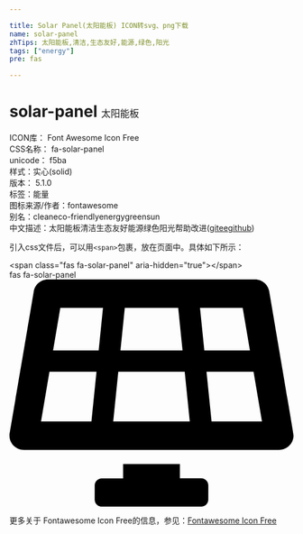 ```yaml
---

title: Solar Panel(太阳能板) ICON转svg、png下载
name: solar-panel
zhTips: 太阳能板,清洁,生态友好,能源,绿色,阳光
tags: ["energy"]
pre: fas

---
```


# solar-panel  <small style="font-size: 60%;font-weight: 100">太阳能板</small>


<div class="detail-page">
<p>
<span>
ICON库：
<span class="badge-secondary badge">Font Awesome Icon Free</span> 
</span>
<br/>
<span>
CSS名称：
<span class="badge-secondary badge">fa-solar-panel</span> 
</span>
<br/>
<span>
unicode：
<span class="badge-secondary badge">f5ba</span> 
<copy-btn content='f5ba' btn-title=""></copy-btn>
<copy-btn :content='String.fromCodePoint(parseInt("f5ba", 16))' btn-title="复制U"></copy-btn>
</span><br/><span>样式：<span class="badge-light badge">实心(solid)</span></span>
<br/>
<span>
版本：
<span class="badge-secondary badge">5.1.0</span> 
</span><br/><span>标签：<span class="badge-light badge"><router-link to="/tags/energy.html">能量</router-link></span></span>
<br/>
<span>图标来源/作者：<span class="badge-light badge">fontawesome</span></span> 
<br/>
<span>别名：<span class="badge-light badge">clean</span><span class="badge-light badge">eco-friendly</span><span class="badge-light badge">energy</span><span class="badge-light badge">green</span><span class="badge-light badge">sun</span></span><br/><span class="zh-detail">中文描述：<span class="badge-primary badge">太阳能板</span><span class="badge-primary badge">清洁</span><span class="badge-primary badge">生态友好</span><span class="badge-primary badge">能源</span><span class="badge-primary badge">绿色</span><span class="badge-primary badge">阳光</span><span class="help-link"><span>帮助改进</span>(<a href="https://gitee.com/liuwave/icon-helper/edit/master/json/fontawesome/solid/solar-panel.json" target="_blank" rel="noopener noreferrer">gitee</a><a href="https://github.com/liuwave/icon-helper/edit/master/json/fontawesome/solid/solar-panel.json" target="_blank" rel="noopener noreferrer">github</a></span>)</span><br/>
</p>
</div>
<div class="alert alert-dark">
  <i class="fas fa-solar-panel fa-xs"></i>
  <i class="fas fa-solar-panel fa-sm"></i>
  <i class="fas fa-solar-panel fa-lg"></i>
  <i class="fas fa-solar-panel fa-2x"></i>
  <i class="fas fa-solar-panel fa-3x"></i>
  <i class="fas fa-solar-panel fa-5x"></i>
  <i class="fas fa-solar-panel fa-7x"></i>
</div>
<div>
  <p>引入css文件后，可以用<code>&lt;span&gt;</code>包裹，放在页面中。具体如下所示：    
  </p>
  <div class="alert alert-primary" style="font-size: 14px">
    &lt;span class="fas fa-solar-panel" aria-hidden="true"&gt;&lt;/span&gt;
    <copy-btn content='<span class="fas fa-solar-panel" aria-hidden="true"></span>'></copy-btn>
  </div>
  <div class="alert alert-secondary">
    <i class="fas fa-solar-panel"
    style="font-size: 24px"
    aria-hidden="true"></i> fas fa-solar-panel
    <copy-btn content="fas fa-solar-panel" btn-title="复制图标名称"></copy-btn>
  </div>
</div>
<div id="svg" class="svg-wrap">
<svg xmlns="http://www.w3.org/2000/svg" viewBox="0 0 640 512"><path d="M431.98 448.01l-47.97.05V416h-128v32.21l-47.98.05c-8.82.01-15.97 7.16-15.98 15.99l-.05 31.73c-.01 8.85 7.17 16.03 16.02 16.02l223.96-.26c8.82-.01 15.97-7.16 15.98-15.98l.04-31.73c.01-8.85-7.17-16.03-16.02-16.02zM585.2 26.74C582.58 11.31 568.99 0 553.06 0H86.93C71 0 57.41 11.31 54.79 26.74-3.32 369.16.04 348.08.03 352c-.03 17.32 14.29 32 32.6 32h574.74c18.23 0 32.51-14.56 32.59-31.79.02-4.08 3.35 16.95-54.76-325.47zM259.83 64h120.33l9.77 96H250.06l9.77-96zm-75.17 256H71.09L90.1 208h105.97l-11.41 112zm16.29-160H98.24l16.29-96h96.19l-9.77 96zm32.82 160l11.4-112h149.65l11.4 112H233.77zm195.5-256h96.19l16.29 96H439.04l-9.77-96zm26.06 256l-11.4-112H549.9l19.01 112H455.33z"/></svg>
</div>
<detail full-name='fa-solar-panel'></detail>
    
<div><p>更多关于  Fontawesome Icon Free的信息，参见：<a target="_blank" href="https://iconhelper.cn/fontawesome.html">Fontawesome Icon Free</a>
</p></div>
